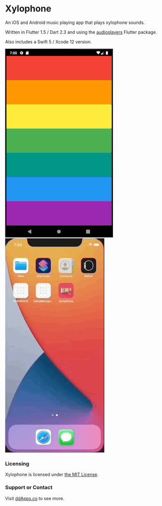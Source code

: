 # Xylophone
An iOS and Android music playing app that plays xylophone sounds. 

Written in Flutter 1.5 / Dart 2.3 and using the [audioplayers](https://pub.dev/packages/audioplayers) Flutter package.

Also includes a Swift 5 / Xcode 12 version. 

![](art/screenshot/xylophone_02.png?raw=true)![](art/screenshot/xylophone_ios.gif?raw=true)

### Licensing
Xylophone is licensed under [the MIT License](LICENSE).

### Support or Contact
Visit [ddApps.co](http://ddapps.co) to see more.
